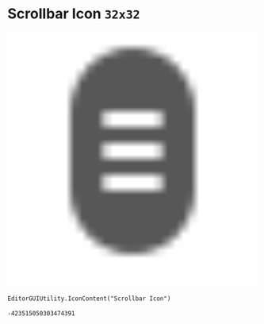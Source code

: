 # Scrollbar Icon `32x32`
<img src="/img/Scrollbar%20Icon.png" width=512 height=512>

``` CSharp
EditorGUIUtility.IconContent("Scrollbar Icon")
```
```
-423515050303474391
```
